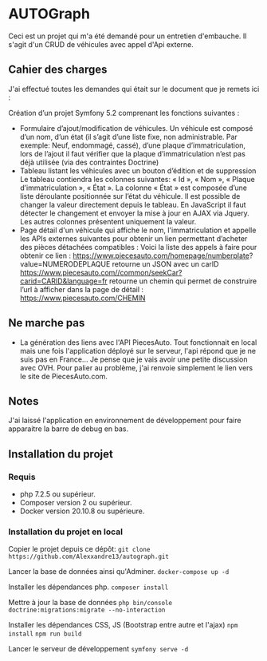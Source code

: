 # AUTOGraph

Ceci est un projet qui m'a été demandé pour un entretien d'embauche. Il s'agit d'un CRUD de véhicules avec appel d'Api externe.

## Cahier des charges

J'ai effectué toutes les demandes qui était sur le document que je remets ici : 

Création d’un projet Symfony 5.2 comprenant les fonctions suivantes :
- Formulaire d’ajout/modification de véhicules.
Un véhicule est composé d’un nom, d’un état (il s’agit d’une liste fixe, non administrable. Par exemple: Neuf, endommagé, cassé), d’une plaque d’immatriculation,
lors de l’ajout il faut vérifier que la plaque d’immatriculation n’est pas déjà utilisée (via des contraintes Doctrine)
- Tableau listant les véhicules avec un bouton d’édition et de suppression
Le tableau contiendra les colonnes suivantes: « Id », « Nom », « Plaque d’immatriculation », « État ».
La colonne « État » est composée d’une liste déroulante positionnée sur l’état du véhicule. Il est possible de changer la valeur directement depuis le tableau.
En JavaScript il faut détecter le changement et envoyer la mise à jour en AJAX via Jquery.
Les autres colonnes présentent uniquement la valeur.
- Page détail d'un véhicule qui affiche le nom, l'immatriculation et appelle les APIs externes suivantes pour obtenir un lien permettant d’acheter des pièces détachées compatibles :
Voici la liste des appels à faire pour obtenir ce lien : https://www.piecesauto.com/homepage/numberplate? value=NUMERODEPLAQUE retourne un JSON avec un carID https://www.piecesauto.com//common/seekCar?carid=CARID&language=fr retourne un chemin qui permet de construire l’url à afficher dans la page de
détail : https://www.piecesauto.com/CHEMIN

## Ne marche pas

- La génération des liens avec l'API PiecesAuto. Tout fonctionnait en local mais une fois l'application déployé sur le serveur, l'api répond que je ne suis pas en France... Je pense que je vais avoir une petite discussion avec OVH. Pour palier au problème, j'ai renvoie simplement le lien vers le site de PiecesAuto.com.

## Notes

J'ai laissé l'application en environnement de développement pour faire apparaitre la barre de debug en bas.

## Installation du projet

### Requis

- php 7.2.5 ou supérieur.
- Composer version 2 ou supérieur.
- Docker version 20.10.8 ou supérieure.

### Installation du projet en local

Copier le projet depuis ce dépôt:
`git clone https://github.com/Alexxandre13/autograph.git`

Lancer la base de données ainsi qu'Adminer.
`docker-compose up -d`

Installer les dépendances php.
`composer install`

Mettre à jour la base de données
`php bin/console doctrine:migrations:migrate --no-interaction`

Installer les dépendances CSS, JS (Bootstrap entre autre et l'ajax)
`npm install`
`npm run build`

Lancer le serveur de développement
`symfony serve -d`
